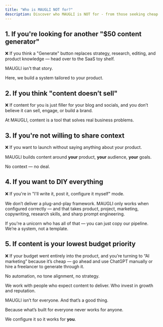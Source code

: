 ```yaml
---
title: "Who is MAUGLI NOT for?"
description: Discover who MAUGLI is NOT for - from those seeking cheap content generators to DIY marketers unwilling to share context. Learn why our tailored content system only works for businesses serious about strategic marketing that delivers real results.
---
```

## **1. If you're looking for another "$50 content generator"**

❌  If you think a "Generate" button replaces strategy, research, editing, and product knowledge — head over to the SaaS toy shelf.

MAUGLI isn't that story.

Here, we build a system tailored to your product.

## **2. If you think "content doesn’t sell"**

❌  If content for you is just filler for your blog and socials, and you don’t believe it can sell, engage, or build a brand.

At MAUGLI, content is a tool that solves real business problems.

## **3. If you're not willing to share context**

❌  If you want to launch without saying anything about your product.

MAUGLI builds content around **your** product, **your** audience, **your** goals.

No context — no deal.

## **4. If you want to DIY everything**

❌  If you're in "I'll write it, post it, configure it myself" mode.

We don’t deliver a plug-and-play framework. MAUGLI only works when configured correctly — and that takes product, project, marketing, copywriting, research skills, and sharp prompt engineering.

If you're a unicorn who has all of that — you can just copy our pipeline. We’re a system, not a template.

## **5. If content is your lowest budget priority**

❌  If your budget went entirely into the product, and you’re turning to “AI marketing” because it’s cheap — go ahead and use ChatGPT manually or hire a freelancer to generate through it.

No automation, no tone alignment, no strategy.

We work with people who expect content to deliver. Who invest in growth and reputation.

MAUGLI isn’t for everyone. And that’s a good thing.

Because what’s built for everyone never works for anyone.

We configure it so it works for **you**.
